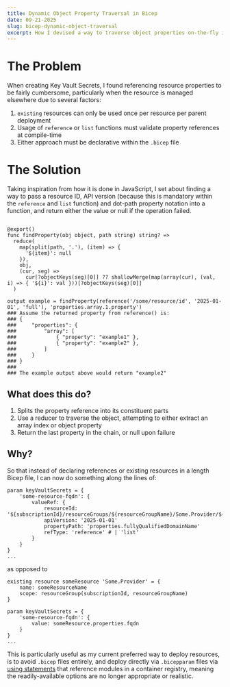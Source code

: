 ```yaml
---
title: Dynamic Object Property Traversal in Bicep
date: 09-21-2025
slug: bicep-dynamic-object-traversal
excerpt: How I devised a way to traverse object properties on-the-fly in Bicep
---
```


# The Problem
When creating Key Vault Secrets, I found referencing resource properties to be fairly cumbersome, particularly when the resource is managed elsewhere due to several factors:
1. `existing` resources can only be used once per resource per parent deployment
2. Usage of `reference` or `list` functions must validate property references at compile-time
3. Either approach must be declarative within the `.bicep` file

# The Solution
Taking inspiration from how it is done in JavaScript, I set about finding a way to pass a resource ID, API version (because this is mandatory within the `reference` and `list` function) and dot-path property notation into a function, and return either the value or null if the operation failed.

```bicep

@export()
func findProperty(obj object, path string) string? =>
  reduce(
    map(split(path, '.'), (item) => {
      '${item}': null
    }),
    obj,
    (cur, seg) =>
      cur[?objectKeys(seg)[0]] ?? shallowMerge(map(array(cur), (val, i) => { '${i}': val }))[?objectKeys(seg)[0]]
  )

output example = findProperty(reference('/some/resource/id', '2025-01-01', 'full'), 'properties.array.1.property')
### Assume the returned property from reference() is:
### {
###     "properties": {
###         "array": [
###             { "property": "example1" },
###             { "property": "example2" },
###         ]
###     }    
### }
###
### The example output above would return "example2"
```
## What does this do?
1. Splits the property reference into its constituent parts
2. Use a reducer to traverse the object, attempting to either extract an array index or object property
3. Return the last property in the chain, or null upon failure

## Why?
So that instead of declaring references or existing resources in a length Bicep file, I can now do something along the lines of:
```bicep
param keyVaultSecrets = {
    'some-resource-fqdn': {
        valueRef: {
            resourceId: '${subscriptionId}/resourceGroups/${resourceGroupName}/Some.Provider/${someResourceName}'
            apiVersion: '2025-01-01'
            propertyPath: 'properties.fullyQualifiedDomainName'
            refType: 'reference' # | 'list'
        }
    }
}
...
```

as opposed to

```bicep
existing resource someResource 'Some.Provider' = {
    name: someResourceName
    scope: resourceGroup(subscriptionId, resourceGroupName)
}

param keyVaultSecrets = {
    'some-resource-fqdn': {
        value: someResource.properties.fqdn
    }
}
...
```

This is particularly useful as my current preferred way to deploy resources, is to avoid `.bicep` files entirely, and deploy directly via `.bicepparam` files via [using statements](https://learn.microsoft.com/en-us/azure/azure-resource-manager/bicep/bicep-using#the-using-statement) that reference modules in a container registry, meaning the readily-available options are no longer appropriate or realistic.